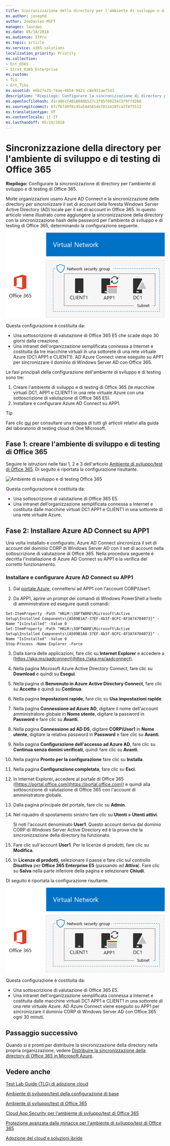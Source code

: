```yaml
---
title: Sincronizzazione della directory per l'ambiente di sviluppo e di testing di Office 365
ms.author: josephd
author: JoeDavies-MSFT
manager: laurawi
ms.date: 05/18/2018
ms.audience: ITPro
ms.topic: article
ms.service: o365-solutions
localization_priority: Priority
ms.collection:
- Ent_O365
- Strat_O365_Enterprise
ms.custom:
- TLG
- Ent_TLGs
ms.assetid: e6b27e25-74ae-4b54-9421-c8e911aef543
description: "Riepilogo: Configurare la sincronizzazione di directory per l'ambiente di sviluppo e di testing di Office 365."
ms.openlocfilehash: d1c48bcf4018088b527c3f85f8923413f9ffd268
ms.sourcegitcommit: 8fcf6fd9f0c45a5445654ef811410fca3f4f5512
ms.translationtype: HT
ms.contentlocale: it-IT
ms.lasthandoff: 05/19/2018
---
```

# <a name="directory-synchronization-for-your-office-365-devtest-environment"></a>Sincronizzazione della directory per l'ambiente di sviluppo e di testing di Office 365

 **Riepilogo:** Configurare la sincronizzazione di directory per l'ambiente di sviluppo e di testing di Office 365.
  
Molte organizzazioni usano Azure AD Connect e la sincronizzazione delle directory per sincronizzare il set di account della foresta Windows Server Active Directory (AD) locale per il set di account in Office 365. In questo articolo viene illustrato come aggiungere la sincronizzazione della directory con la sincronizzazione hash delle password per l'ambiente di sviluppo e di testing di Office 365, determinando la configurazione seguente.
  
![Ambiente di sviluppo e di testing Office 365 con sincronizzazione della directory](images/be5b37b0-f832-4878-b153-436c31546e21.png)
  
Questa configurazione è costituita da: 
  
- Una sottoscrizione di valutazione di Office 365 E5 che scade dopo 30 giorni dalla creazione.
- Una intranet dell'organizzazione semplificata connessa a Internet e costituita da tre macchine virtuali in una sottorete di una rete virtuale Azure (DC1 APP1 e CLIENT1). AD Azure Connect viene eseguito su APP1 per sincronizzare il dominio di Windows Server AD con Office 365.
    
Le fasi principali della configurazione dell'ambiente di sviluppo e di testing sono tre:
  
1. Creare l'ambiente di sviluppo e di testing di Office 365 (le macchine virtuali DC1, APP1 e CLIENT1 in una rete virtuale Azure con una sottoscrizione di valutazione di Office 365 E5).
2. Installare e configurare Azure AD Connect su APP1.
    
> [!TIP]
> Fare clic [qui](http://aka.ms/catlgstack) per consultare una mappa di tutti gli articoli relativi alla guida del laboratorio di testing cloud di One Microsoft.
  
## <a name="phase-1-create-an-office-365-devtest-environment"></a>Fase 1: creare l'ambiente di sviluppo e di testing di Office 365

Seguire le istruzioni nelle fasi 1, 2 e 3 dell'articolo [Ambiente di sviluppo/test di Office 365](office-365-dev-test-environment.md). Di seguito è riportata la configurazione risultante.
  
![Ambiente di sviluppo e di testing Office 365](images/48fb91aa-09b0-4020-a496-a8253920c45d.png)
  
Questa configurazione è costituita da: 
  
- Una sottoscrizione di valutazione di Office 365 E5.
- Una intranet dell’organizzazione semplificata connessa a Internet e costituita dalle macchine virtuali DC1 APP1 e CLIENT1 in una sottorete di una rete virtuale Azure.
    
## <a name="phase-2-install-azure-ad-connect-on-app1"></a>Fase 2: Installare Azure AD Connect su APP1

Una volta installato e configurato, Azure AD Connect sincronizza il set di account del dominio CORP di Windows Server AD con il set di account nella sottoscrizione di valutazione di Office 365. Nella procedura seguente è decritta l'installazione di Azure AD Connect su APP1 e la verifica del corretto funzionamento.
  
### <a name="install-and-configure-azure-ad-connect-on-app1"></a>Installare e configurare Azure AD Connect su APP1

1. Dal [portale Azure](https://portal.azure.com), connettersi ad APP1 con l'account CORP\\User1.
    
2. Da APP1, aprire un prompt dei comandi di Windows PowerShell a livello di amministratore ed eseguire questi comandi:
    
  ```
  Set-ItemProperty -Path "HKLM:\SOFTWARE\Microsoft\Active Setup\Installed Components\{A509B1A7-37EF-4b3f-8CFC-4F3A74704073}" -Name "IsInstalled" -Value 0
Set-ItemProperty -Path "HKLM:\SOFTWARE\Microsoft\Active Setup\Installed Components\{A509B1A8-37EF-4b3f-8CFC-4F3A74704073}" -Name "IsInstalled" -Value 0
Stop-Process -Name Explorer -Force

  ```

3. Dalla barra delle applicazioni, fare clic su **Internet Explorer** e accedere a [https://aka.ms/aadconnect](https://aka.ms/aadconnect).
    
4. Nella pagina Microsoft Azure Active Directory Connect, fare clic su **Download** e quindi su **Esegui**.
    
5. Nella pagina di **Benvenuto in Azure Active Directory Connect**, fare clic su **Accetto** e quindi su **Continua**.
    
6. Nella pagina **Impostazioni rapide**, fare clic su **Usa impostazioni rapide**.
    
7. Nella pagina **Connessione ad Azure AD**, digitare il nome dell'account amministratore globale in **Nome utente**, digitare la password in **Password** e fare clic su **Avanti**.
    
8. Nella pagina **Connessione ad AD DS**, digitare **CORP\\User1** in **Nome utente**, digitare la relativa password in **Password** e fare clic su **Avanti**.
    
9. Nella pagina **Configurazione dell'accesso ad Azure AD**, fare clic su **Continua senza domini verificati**, quindi fare clic su **Avanti**.
    
10. Nella pagina **Pronto per la configurazione** fare clic su **Installa**.
    
11. Nella pagina **Configurazione completata**, fare clic su **Esci**.
    
12. In Internet Explorer, accedere al portale di Office 365 ([https://portal.office.com](https://portal.office.com)) e quindi alla sottoscrizione di valutazione di Office 365 con l'account di amministratore globale.
    
13. Dalla pagina principale del portale, fare clic su **Admin**.
    
14. Nel riquadro di spostamento sinistro fare clic su **Utenti > Utenti attivi**.
    
    Si noti l'account denominato **User1**. Questo account deriva dal dominio CORP di Windows Server Active Directory ed è la prova che la sincronizzazione della directory ha funzionato.
    
15. Fare clic sull'account **User1**. Per le licenze di prodotti, fare clic su **Modifica**.
    
16. In **Licenze di prodotti**, selezionare il paese e fare clic sul controllo **Disattiva** per **Office 365 Enterprise E5** (passando ad **Attiva**). Fare clic su **Salva** nella parte inferiore della pagina e selezionare **Chiudi**.
    
Di seguito è riportata la configurazione risultante.
  
![Ambiente di sviluppo e di testing Office 365 con sincronizzazione della directory](images/be5b37b0-f832-4878-b153-436c31546e21.png)
  
Questa configurazione è costituita da: 
  
- Una sottoscrizione di valutazione di Office 365 E5.
- Una intranet dell'organizzazione semplificata connessa a Internet e costituita dalle macchine virtuali DC1 APP1 e CLIENT1 in una sottorete di una rete virtuale Azure. AD Azure Connect viene eseguito su APP1 per sincronizzare il dominio CORP di Windows Server AD con Office 365 ogni 30 minuti.
    
## <a name="next-step"></a>Passaggio successivo

Quando si è pronti per distribuire la sincronizzazione della directory nella propria organizzazione, vedere [Distribuire la sincronizzazione della directory di Office 365 in Microsoft Azure](deploy-office-365-directory-synchronization-dirsync-in-microsoft-azure.md).

## <a name="see-also"></a>Vedere anche

[Test Lab Guide (TLG) di adozione cloud](cloud-adoption-test-lab-guides-tlgs.md)

[Ambiente di sviluppo/test della configurazione di base](base-configuration-dev-test-environment.md)

[Ambiente di sviluppo/test di Office 365](office-365-dev-test-environment.md)

[Cloud App Security per l'ambiente di sviluppo/test di Office 365](cloud-app-security-for-your-office-365-dev-test-environment.md)

[Protezione avanzata dalle minacce per l'ambiente di sviluppo/test di Office 365](advanced-threat-protection-for-your-office-365-dev-test-environment.md)

[Adozione del cloud e soluzioni ibride](cloud-adoption-and-hybrid-solutions.md)




